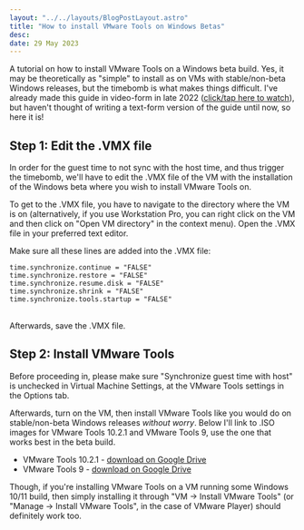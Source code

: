 ```yaml
---
layout: "../../layouts/BlogPostLayout.astro"
title: "How to install VMware Tools on Windows Betas"
desc:
date: 29 May 2023
---
```

A tutorial on how to install VMware Tools on a Windows beta build. Yes, it may be theoretically as "simple" to install as on VMs with stable/non-beta Windows releases, but the timebomb is what makes things difficult. I've already made this guide in video-form in late 2022 ([click/tap here to watch][1]), but haven't thought of writing a text-form version of the guide until now, so here it is!

## Step 1: Edit the .VMX file
In order for the guest time to not sync with the host time, and thus trigger the timebomb, we'll have to edit the .VMX file of the VM with the installation of the Windows beta where you wish to install VMware Tools on.

To get to the .VMX file, you have to navigate to the directory where the VM is on (alternatively, if you use Workstation Pro, you can right click on the VM and then click on "Open VM directory" in the context menu). Open the .VMX file in your preferred text editor.

Make sure all these lines are added into the .VMX file:

```
time.synchronize.continue = "FALSE"
time.synchronize.restore = "FALSE"
time.synchronize.resume.disk = "FALSE"
time.synchronize.shrink = "FALSE"
time.synchronize.tools.startup = "FALSE"
```
<br>
Afterwards, save the .VMX file.

## Step 2: Install VMware Tools
Before proceeding in, please make sure "Synchronize guest time with host" is unchecked in Virtual Machine Settings, at the VMware Tools settings in the Options tab.

Afterwards, turn on the VM, then install VMware Tools like you would do on stable/non-beta Windows releases *without worry*. Below I'll link to .ISO images for VMware Tools 10.2.1 and VMware Tools 9, use the one that works best in the beta build.

* VMware Tools 10.2.1 - [download on Google Drive][2]
* VMware Tools 9 - [download on Google Drive][3]

Though, if you're installing VMware Tools on a VM running some Windows 10/11 build, then simply installing it through "VM -> Install VMware Tools" (or "Manage -> Install VMware Tools", in the case of VMware Player) should definitely work too.

[1]: https://youtu.be/-KFsqaB86iw
[2]: https://drive.google.com/file/d/1ztLZ-K_q8bDqw2Bvj26TV9XytE8qbKVo/view?usp=sharing
[3]: https://drive.google.com/file/d/1jZASKmCQ93sWf3Vr07KEt87ffCE1BP0t/view?usp=sharing